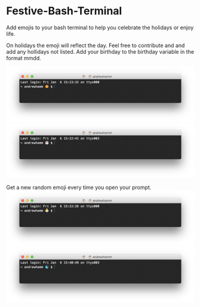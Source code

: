 # Festive-Bash-Terminal
Add emojis to your bash terminal to help you celebrate the holidays or enjoy life.

On holidays the emoji will reflect the day. Feel free to contribute and and add any hollidays not listed. Add your birthday to the birthday variable in the format mmdd.

![Alt text](https://raw.githubusercontent.com/AndrewHamm/Festive-Bash-Terminal/master/Screenshots/Jack-o-lantern.png "Halloween")
![Alt text](https://raw.githubusercontent.com/AndrewHamm/Festive-Bash-Terminal/master/Screenshots/Cake.png "Birthday")

Get a new random emoji every time you open your prompt.
![Alt text](https://raw.githubusercontent.com/AndrewHamm/Festive-Bash-Terminal/master/Screenshots/Chicken.png "Chicken")
![Alt text](https://raw.githubusercontent.com/AndrewHamm/Festive-Bash-Terminal/master/Screenshots/BlueWhale.png "Whale")
